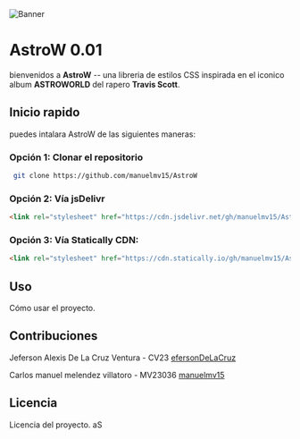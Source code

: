 <img src="https://raw.githubusercontent.com/manuelmv15/AstroW-assets/main/astroworld-seeklogo.svg" alt="Banner">



# AstroW 0.01
 bienvenidos a **AstroW** -- una libreria de estilos CSS inspirada en el iconico album **ASTROWORLD** del rapero **Travis Scott**. 

## Inicio rapido

puedes intalara AstroW de las siguientes maneras:

### Opción 1: Clonar el repositorio

``` bash
 git clone https://github.com/manuelmv15/AstroW
 ```

### Opción 2: Vía jsDelivr
```html
<link rel="stylesheet" href="https://cdn.jsdelivr.net/gh/manuelmv15/AstroW/css/style.css">
```
### Opción 3: Vía Statically CDN:
``` html 
<link rel="stylesheet" href="https://cdn.statically.io/gh/manuelmv15/AstroW/main/css/style.css">
```
## Uso
Cómo usar el proyecto.

## Contribuciones
Jeferson Alexis De La Cruz Ventura - CV23  [efersonDeLaCruz ](https://github.com/JefersonDeLaCruz)

Carlos manuel melendez villatoro - MV23036 [manuelmv15](https://github.com/manuelmv15)

## Licencia
Licencia del proyecto.
aS